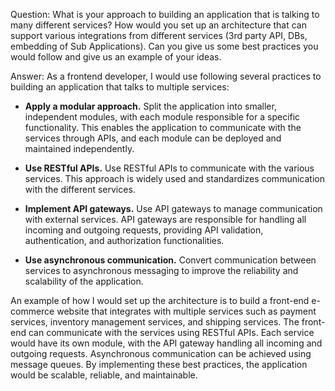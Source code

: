 Question: What is your approach to building an application that is talking to many different services? How would you set up an architecture that can support various integrations from different services (3rd party API, DBs, embedding of Sub Applications). Can you give us some best practices you would follow and give us an example of your ideas.

Answer: 
As a frontend developer, I would use following several practices to building an application that talks to multiple services:

- **Apply a modular approach.** Split the application into smaller, independent modules, with each module responsible for a specific functionality. This enables the application to communicate with the services through APIs, and each module can be deployed and maintained independently.

- **Use RESTful APIs.** Use RESTful APIs to communicate with the various services. This approach is widely used and standardizes communication with the different services.

- **Implement API gateways.** Use API gateways to manage communication with external services. API gateways are responsible for handling all incoming and outgoing requests, providing API validation, authentication, and authorization functionalities.

- **Use asynchronous communication.** Convert communication between services to asynchronous messaging to improve the reliability and scalability of the application.

An example of how I would set up the architecture is to build a front-end e-commerce website that integrates with multiple services such as payment services, inventory management services, and shipping services. The front-end can communicate with the services using RESTful APIs. Each service would have its own module, with the API gateway handling all incoming and outgoing requests. Asynchronous communication can be achieved using message queues. By implementing these best practices, the application would be scalable, reliable, and maintainable.